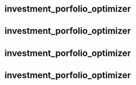 # investment_porfolio_optimizer
# investment_porfolio_optimizer
# investment_porfolio_optimizer
# investment_porfolio_optimizer
